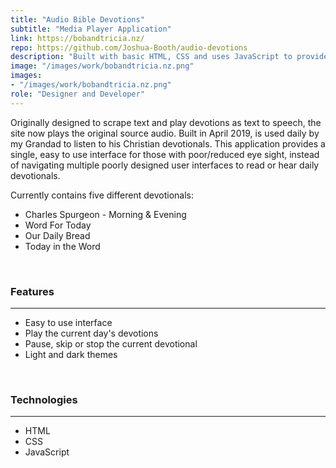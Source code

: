 ```yaml
---
title: "Audio Bible Devotions"
subtitle: "Media Player Application"
link: https://bobandtricia.nz/
repo: https://github.com/Joshua-Booth/audio-devotions
description: "Built with basic HTML, CSS and uses JavaScript to provide full functionality to the site."
image: "/images/work/bobandtricia.nz.png"
images:
- "/images/work/bobandtricia.nz.png"
role: "Designer and Developer"
---
```


Originally designed to scrape text and play devotions as text to speech, the site now plays the original source audio. Built in April 2019, is used daily by my Grandad to listen to his Christian devotionals. This application provides a single, easy to use interface for those with poor/reduced eye sight, instead of navigating multiple poorly designed user interfaces to read or hear daily devotionals.

Currently contains five different devotionals:

* Charles Spurgeon - Morning & Evening
* Word For Today
* Our Daily Bread
* Today in the Word

<br>

### Features

---

* Easy to use interface
* Play the current day's devotions
* Pause, skip or stop the current devotional
* Light and dark themes

<br>

### Technologies

---

* HTML
* CSS
* JavaScript